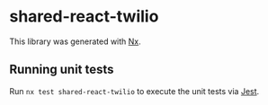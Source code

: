 # shared-react-twilio

This library was generated with [Nx](https://nx.dev).

## Running unit tests

Run `nx test shared-react-twilio` to execute the unit tests via [Jest](https://jestjs.io).
